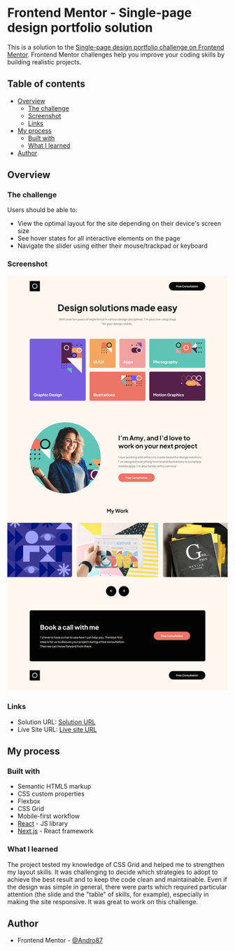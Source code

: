 # Frontend Mentor - Single-page design portfolio solution

This is a solution to the [Single-page design portfolio challenge on Frontend Mentor](https://www.frontendmentor.io/challenges/singlepage-design-portfolio-2MMhyhfKVo). Frontend Mentor challenges help you improve your coding skills by building realistic projects.

## Table of contents

-   [Overview](#overview)
    -   [The challenge](#the-challenge)
    -   [Screenshot](#screenshot)
    -   [Links](#links)
-   [My process](#my-process)
    -   [Built with](#built-with)
    -   [What I learned](#what-i-learned)
-   [Author](#author)

## Overview

### The challenge

Users should be able to:

-   View the optimal layout for the site depending on their device's screen size
-   See hover states for all interactive elements on the page
-   Navigate the slider using either their mouse/trackpad or keyboard

### Screenshot

![Single-page design portfolio](./public/assets/screenshot.png)

### Links

-   Solution URL: [Solution URL](https://github.com/Andro87/single-page-design-portfolio-project.git)
-   Live Site URL: [Live site URL ](https://single-page-design-portfolio-project.vercel.app/)

## My process

### Built with

-   Semantic HTML5 markup
-   CSS custom properties
-   Flexbox
-   CSS Grid
-   Mobile-first workflow
-   [React](https://reactjs.org/) - JS library
-   [Next.js](https://nextjs.org/) - React framework

### What I learned

The project tested my knowledge of CSS Grid and helped me to strengthen my layout skills.
It was challenging to decide which strategies to adopt to achieve the best result and to keep the code clean and maintainable.
Even if the design was simple in general, there were parts which required particular attention (the slide and the "table" of skills, for example), especially in making the site responsive.
It was great to work on this challenge.

## Author

-   Frontend Mentor - [@Andro87](https://www.frontendmentor.io/profile/Andro87)
